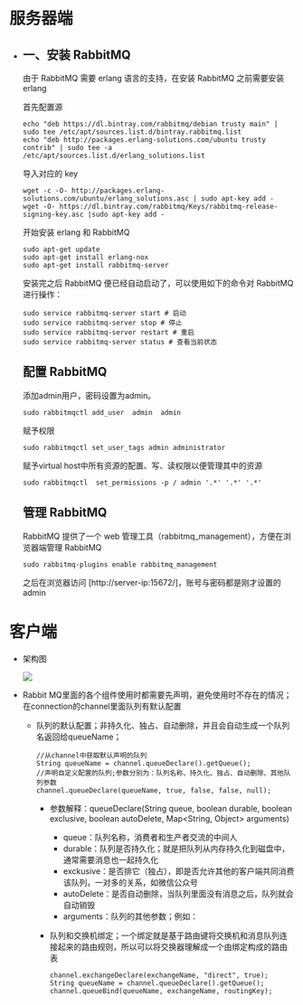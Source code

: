 # 服务器端

- ## 一、安装 RabbitMQ

  由于 RabbitMQ 需要 erlang 语言的支持，在安装 RabbitMQ 之前需要安装erlang

  首先配置源

  ```
  echo "deb https://dl.bintray.com/rabbitmq/debian trusty main" | sudo tee /etc/apt/sources.list.d/bintray.rabbitmq.list
  echo "deb http://packages.erlang-solutions.com/ubuntu trusty contrib" | sudo tee -a /etc/apt/sources.list.d/erlang_solutions.list
  ```

  导入对应的 key

  ```
  wget -c -O- http://packages.erlang-solutions.com/ubuntu/erlang_solutions.asc | sudo apt-key add -
  wget -O- https://dl.bintray.com/rabbitmq/Keys/rabbitmq-release-signing-key.asc |sudo apt-key add -
  ```

  开始安装 erlang 和 RabbitMQ

  ```
  sudo apt-get update
  sudo apt-get install erlang-nox
  sudo apt-get install rabbitmq-server
  ```

  安装完之后 RabbitMQ 便已经自动启动了，可以使用如下的命令对 RabbitMQ 进行操作：

  ```
  sudo service rabbitmq-server start # 启动
  sudo service rabbitmq-server stop # 停止
  sudo service rabbitmq-server restart # 重启
  sudo service rabbitmq-server status # 查看当前状态
  ```

  ## 配置 RabbitMQ

  添加admin用户，密码设置为admin。

  ```
  sudo rabbitmqctl add_user  admin  admin  
  ```

  赋予权限

  ```
  sudo rabbitmqctl set_user_tags admin administrator 
  ```

  赋予virtual host中所有资源的配置、写、读权限以便管理其中的资源

  ```
  sudo rabbitmqctl  set_permissions -p / admin '.*' '.*' '.*'
  ```

  ## 管理 RabbitMQ

  RabbitMQ 提供了一个 web 管理工具（rabbitmq_management），方便在浏览器端管理 RabbitMQ

  ```
  sudo rabbitmq-plugins enable rabbitmq_management
  ```

  之后在浏览器访问 [http://server-ip:15672/]，账号与密码都是刚才设置的 admin

# 客户端

- 架构图

  ![](D:\zuo_mian\java小知识\image\1552936-20201024103921637-693350551.png)

- Rabbit MQ里面的各个组件使用时都需要先声明，避免使用时不存在的情况；在connection的channel里面队列有默认配置

  - 队列的默认配置；非持久化、独占、自动删除，并且会自动生成一个队列名返回给queueName；

    ```
    //从channel中获取默认声明的队列
    String queueName = channel.queueDeclare().getQueue();
    //声明自定义配置的队列;参数分别为：队列名称、持久化、独占、自动删除、其他队列参数
    channel.queueDeclare(queueName, true, false, false, null);
    ```

    - 参数解释：queueDeclare(String queue, boolean durable, boolean exclusive, boolean autoDelete,
          Map<String, Object> arguments)

      - queue：队列名称，消费者和生产者交流的中间人
      - durable：队列是否持久化；就是把队列从内存持久化到磁盘中，通常需要消息也一起持久化
      - exckusive：是否排它（独占），即是否允许其他的客户端共同消费该队列，一对多的关系，如微信公众号
      - autoDelete：是否自动删除，当队列里面没有消息之后，队列就会自动销毁
      - arguments：队列的其他参数；例如：

    - 队列和交换机绑定；一个绑定就是基于路由键将交换机和消息队列连接起来的路由规则，所以可以将交换器理解成一个由绑定构成的路由表

         ```
         channel.exchangeDeclare(exchangeName, "direct", true);
         String queueName = channel.queueDeclare().getQueue();
         channel.queueBind(queueName, exchangeName, routingKey);
         ```

         